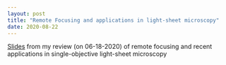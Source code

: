 ```yaml
---
layout: post
title: "Remote Focusing and applications in light-sheet microscopy"
date: 2020-08-22
---
```


<a href="https://raghavchhetri.github.io/pdf/remote-refocus.pdf#view=FitH">Slides</a> from my review (on 06-18-2020) of remote focusing and recent applications in single-objective light-sheet microscopy
